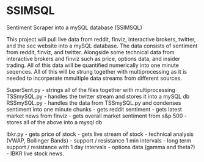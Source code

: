 # SSIMSQL
Sentiment Scraper into a mySQL database (SSIMSQL)

This project will pull live data from reddit, finviz, interactive brokers, 
twitter, and the sec website into a mySQL database. The data consists of
sentiment from reddit, finviz, and twitter. Alongside some technical data 
from interactive brokers and finviz such as price, options data, and insider
trading. All of this data will be quantified numerically into one minute 
seqences. All of this will be strung together with multiprocessing as
it is needed to incorperate mmultiple data streams from different sources.


SuperSent.py - strings all of the files together with multiprocessing
TSSmySQL.py - handles the twitter stream and stores it into a mySQL db
RSSmySQL.py - handles the data from TSSmySQL.py and condenses sentiment into
              one minute chunks
            - gets reddit sentiment
            - gets latest market news from finviz
            - gets overall market sentiment from s&p 500
            - stores all of the above into a mysql db
            
Ibkr.py - gets price of stock
        - gets live stream of stock
        - technical analysis (VWAP, Bollinger Bands)
        - support / resistance 1 min intervals
        - long term support / resistance with 1 day intervals
        - options data (gamma and theta?)
        - IBKR live stock news.
